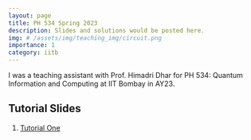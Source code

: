 ```yaml
---
layout: page
title: PH 534 Spring 2023
description: Slides and solutions would be posted here.
img: # /assets/img/teaching_img/circuit.png
importance: 1
category: iitb
---
```


I was a teaching assistant with Prof. Himadri Dhar for PH 534: Quantum Information and Computing at IIT Bombay in AY23.

## Tutorial Slides 

1. [Tutorial One](https://siddhant-midha.github.io/assets/pdf/teaching_pdf/ph-534-22/QIC_tut1.pdf)


